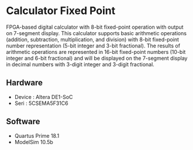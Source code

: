 # Calculator Fixed Point

FPGA-based digital calculator with 8-bit fixed-point operation with output on 7-segment display. This calculator supports basic arithmetic operations (addition, subtraction, multiplication, and division) with 8-bit fixed-point number representation (5-bit integer and 3-bit fractional). The results of arithmetic operations are represented in 16-bit fixed-point numbers (10-bit integer and 6-bit fractional) and will be displayed on the 7-segment display in decimal numbers with 3-digit integer and 3-digit fractional.

## Hardware
- Device : Altera DE1-SoC 
- Seri   : 5CSEMA5F31C6

## Software
- Quartus Prime 18.1
- ModelSim 10.5b